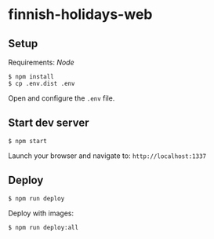 finnish-holidays-web
====================

## Setup

Requirements: *Node*

```
$ npm install
$ cp .env.dist .env
```

Open and configure the `.env` file.

## Start dev server

```
$ npm start
```

Launch your browser and navigate to: `http://localhost:1337`

## Deploy

```
$ npm run deploy
```

Deploy with images:

```
$ npm run deploy:all
```
